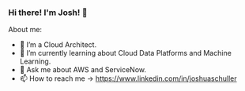 ### Hi there!   I'm Josh! 👋

About me: 
- 🔭 I’m a Cloud Architect.
- 🌱 I’m currently learning about Cloud Data Platforms and Machine Learning.
- 💬 Ask me about AWS and ServiceNow.
- 📫 How to reach me ->  https://www.linkedin.com/in/joshuaschuller
<!--
**jschuller/jschuller** is a ✨ _special_ ✨ repository because its `README.md` (this file) appears on your GitHub profile.

Here are some ideas to get you started:

- 🔭 I’m currently working on Cloud Management and Governance platforms like ServiceNow.
- 🌱 I’m currently learning about Cloud Data Platforms on AWS.
- 👯 I’m looking to collaborate on ...
- 🤔 I’m looking for help with ...
- 💬 Ask me about ...
- 📫 How to reach me: ...
- 😄 Pronouns: ...
- ⚡ Fun fact: ...
-->
